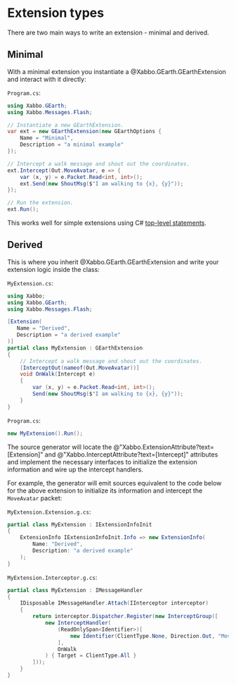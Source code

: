 # Extension types

There are two main ways to write an extension - minimal and derived.

## Minimal

With a minimal extension you instantiate a @Xabbo.GEarth.GEarthExtension and interact with it directly:

`Program.cs`:
```csharp
using Xabbo.GEarth;
using Xabbo.Messages.Flash;

// Instantiate a new GEarthExtension.
var ext = new GEarthExtension(new GEarthOptions {
    Name = "Minimal",
    Description = "a minimal example"
});

// Intercept a walk message and shout out the coordinates.
ext.Intercept(Out.MoveAvatar, e => {
    var (x, y) = e.Packet.Read<int, int>();
    ext.Send(new ShoutMsg($"I am walking to {x}, {y}"));
});

// Run the extension.
ext.Run();
```

This works well for simple extensions using C# [top-level statements](https://learn.microsoft.com/en-us/dotnet/csharp/tutorials/top-level-statements).

## Derived

This is where you inherit @Xabbo.GEarth.GEarthExtension and write your extension logic inside the class:

`MyExtension.cs`:
```csharp
using Xabbo;
using Xabbo.GEarth;
using Xabbo.Messages.Flash;

[Extension(
   Name = "Derived",
   Description = "a derived example"
)]
partial class MyExtension : GEarthExtension
{
    // Intercept a walk message and shout out the coordinates.
    [InterceptOut(nameof(Out.MoveAvatar))]
    void OnWalk(Intercept e)
    {
        var (x, y) = e.Packet.Read<int, int>();
        Send(new ShoutMsg($"I am walking to {x}, {y}"));
    }
}
```

`Program.cs`:
```csharp
new MyExtension().Run();
```

The source generator will locate the @"Xabbo.ExtensionAttribute?text=[Extension]" and @"Xabbo.InterceptAttribute?text=[Intercept]" attributes and implement the necessary interfaces to initialize the extension information and wire up the intercept handlers.

For example, the generator will emit sources equivalent to the code below for the above extension to initialize its information and intercept the `MoveAvatar` packet:

`MyExtension.Extension.g.cs`:
```csharp
partial class MyExtension : IExtensionInfoInit
{
    ExtensionInfo IExtensionInfoInit.Info => new ExtensionInfo(
        Name: "Derived",
        Description: "a derived example"
    );
}
```

`MyExtension.Interceptor.g.cs`:
```csharp
partial class MyExtension : IMessageHandler
{
    IDisposable IMessageHandler.Attach(IInterceptor interceptor)
    {
        return interceptor.Dispatcher.Register(new InterceptGroup([
            new InterceptHandler(
                (ReadOnlySpan<Identifier>)[
                    new Identifier(ClientType.None, Direction.Out, "MoveAvatar")
                ],
                OnWalk
            ) { Target = ClientType.All }
        ]));
    }
}
```
